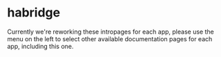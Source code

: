 # habridge

Currently we're reworking these intropages for each app, please use the menu on the left to select other available documentation pages for each app, including this one.
